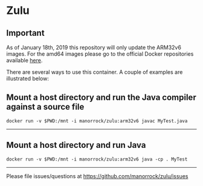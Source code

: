 # Zulu

## Important

As of January 18th, 2019 this repository will only update the ARM32v6 images.
For the amd64 images please go to the official Docker repositories available
[here](https://hub.docker.com/u/azul).

There are several ways to use this container. A couple of examples are illustrated below:

## Mount a host directory and run the Java compiler against a source file

    docker run -v $PWD:/mnt -i manorrock/zulu:arm32v6 javac MyTest.java
----

## Mount a host directory and run Java

    docker run -v $PWD:/mnt -i manorrock/zulu:arm32v6 java -cp . MyTest

---
Please file issues/questions at https://github.com/manorrock/zulu/issues
